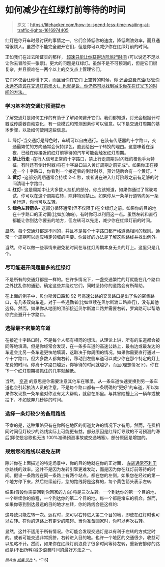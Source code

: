 # 如何减少在红绿灯前等待的时间

> 原文：<https://lifehacker.com/how-to-spend-less-time-waiting-at-traffic-lights-1616974405>

红灯是你开车时最讨厌的事情之一。它们会降低你的速度，降低燃油效率，而且通常很烦人。虽然你不能完全避开它们，但是你可以减少你在红绿灯前的时间。



正如我们在过去所证实的那样， [超速只能让你获得边际旅行时间](https://lifehacker.com/does-speeding-really-get-you-there-any-faster-1556767685) (可以说还不足以让你去冒险买一张票)。更大的问题是红绿灯。虽然不是不可预测的，但是它们很复杂，并且很难在一两个以上的交叉点上管理它们。

它们不仅会让你慢下来，而且当你在它们 上空转的时候，你 [还会浪费汽油(尽管你永远不应该在交通灯前熄火)。也就是说，你仍然可以找到减少你花在灯光下的时间的方法。](https://lifehacker.com/if-your-car-will-be-idling-for-more-than-10-seconds-ju-1609109060)

### **学习基本的交通灯预测提示**

了解交通灯是如何工作的有助于了解如何避开它们。我们都知道，灯光会根据计时器或传感器自动变化，有一些模式和预测因素你可以留意。以下是交通灯周期的基本步骤，以及如何使用这些信息。

1.  绿灯-当交通灯是绿色时，车辆可以自由通行。在装有传感器的十字路口，交通最繁忙的方向通常会保持绿色，直到给出一个转换的理由。这意味着在深夜，已经在你接近的红灯前等待的汽车可能会触发红灯周期。
2.  **禁止行走** -在行人信号正常的十字路口，禁止行走周期(以闪烁的橙色手为特征，有时还有倒计时器)将在十字路口进入黄灯周期之前完成*。如果你正在接近一个十字路口，你看到一个接近零的倒计时器，预计随后会有一个黄灯。*
3.  **黄灯** -这部分周期通常会持续 2-4 秒，或者说在进入红灯阶段之前有足够的时间清理十字路口。
4.  **红灯-** 这是周期中让大多数人挂机的部分。你应该知道，如果你通过了驾驶考试，你可以在这个周期右转，除非特别禁止。如果你从一条单行道转向另一条单行道，你也可以左转。
5.  **绿色左转箭头-** 这部分循环通常(但不仅限于)在全绿灯之前。如果你的目的地在十字路口的正对面(比如加油站)，有时你可以利用这一点。虽然左转和直行都能让你到达你要去的地方，但左转可以先走，减少你在红绿灯前的时间。

显然，每个交通灯都是不同的，并且不是每个十字路口都严格遵循相同的规则。通常一个周期可以适应特定领域的需要。你最好的办法是了解这些路线并找出例外。

当然，你可以做一些事情来避免花时间在与红灯周期本身无关的灯上。这里只是几个。

### **尽可能避开问题最多的红绿灯**

不是所有的交通灯都是一样的。在许多情况下，一盏交通繁忙的灯就能在几个路口之外扰乱你的通勤。确定这些并绕过它们，同时坚持你的道路会有所帮助。

在上面的例子中，贝尔斯渡口路和 92 号高速公路的交叉路口是出了名的密集路口，有几条双向车道。对于一些通勤者(比如继续在贝尔斯渡口路直行)，没有其他选择。然而，如果你从地图的顶部接近贝尔斯渡口路并需要右转，罗宾路可以帮助你完全避开十字路口。

### **选择最不密集的车道**

在接近十字路口时，不是每个人都有相同的想法。从理论上讲，所有的车道都会被同等地填满，但是你经常会发现，在一条多车道的高速公路上，最右边或最左边的车道会比另一条车道更快地填满，这取决于你周围的情况。如果你需要直行通过一个十字路口，但大多数人都向右转，移动到左侧车道可以减少你在那个特定的灯上花费的时间。你离十字路口越近，你等待的时间就越少，而且(理想情况下)，你在下一个红灯周期被抓住的几率就越低。

当然， [变道](https://lifehacker.com/the-right-way-to-merge-lanes-to-avoid-traffic-jams-and-1501148503) 的意思是你需要注意其他车在哪里。从一条车道快速变换到另一条车道也会引起执法人员的注意。不是每个路口都有一条明确的“更好”的车道，所以如果你发现换一条车道对你没有太大帮助，就留在那里。与其冒险撞上另一辆车或被拦下，不如放弃几秒钟的时间。

### **选择一条灯较少的备用路线**

不幸的是，这种策略只有在你所在地区的街道允许的情况下才有用。然而，花费相同时间但灯较少的路线实际上可能更有益。部分原因是红绿灯导致的不可预测的滞后(即使是谷歌也无法 100%准确预测事故或交通堵塞)，部分原因是增加的。

### **规划您的路线以避免左转**

除非你在上面描述的特定场景中，你的目的地就在你的正对面， [左转通常不利于](http://lifehacker.com/save-gas-by-avoiding-left-turns-whenever-possible-475007990) 你路线的效率。这并不是因为左转引擎更难发动，而是因为你在红灯前等待的时间。假设一条路线在同一条路上有两个站点，都在您的左侧。如果您在经过的第一个地方停下来，然后继续前行，您的路线将是这样的，每个黄色箭头表示左转:

结果(假设你需要回到你回家的方向)将是三次左转。一个到达你的第一个目的地，一个继续你的旅程，一个到达你的第二个目的地。每一个都是堵车的机会。然而，如果你等到到达最远的目的地才左转，你的路线会是这样的:

这导致只能左转一次。返程时，您可以右转进入第二个目的地，即使在红灯时也可以右转。在你的道路上有更少的障碍。当你准备回家时，你可以再次右转。

显然，这并不适用于所有情况。你可能会发现交通灯是以有利于左转的方式定时的。或者可能交通非常拥挤，右转进入目的地。也许一个地区的交通很少，收益可以忽略不计。然而，如果你在红绿灯前浪费了很多时间等待左转，重新安排你的路线是(不出所料)减少浪费时间的最好方法之一。

<small>*照片由*</small> [<small>*威廉·沃比*</small>](http://www.flickr.com/photos/wwarby/2460655511/) <small>*。*T15】</small>
